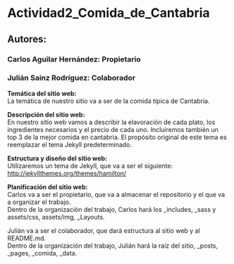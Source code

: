# Actividad2_Comida_de_Cantabria
## Autores:
### Carlos Aguilar Hernández: Propietario
### Julián Sainz Rodríguez: Colaborador

**Temática del sitio web:**  
La temática de nuestro sitio va a ser de la comida típica de Cantabria.

**Descripción del sitio web:**  
En nuestro sitio web vamos a describir la elavoración de cada plato, los ingredientes necesarios y el precio de cada uno.
Incluiremos también un top 3 de la mejor comida en cantabria.
El propósito original de este tema es reemplazar el tema Jekyll predeterminado. 

**Estructura y diseño del sitio web:**  
Utilizaremos un tema de Jekyll, que va a ser el siguiente: http://jekyllthemes.org/themes/hamilton/

**Planificación del sitio web:**  
Carlos va a ser el propietario, que va a almacenar el repositorio y el que va a organizar el trabajo.  
Dentro de la organización del trabajo, Carlos hará los _includes, _sass y assets/css, assets/img, _Layouts.  

Julián va a ser el colaborador, que dará estructura al sitio web y al README.md.  
Dentro de la organización del trabajo, Julián hará la raíz del sitio, _posts, _pages, _comida, _data.

